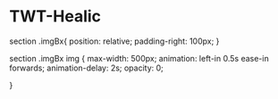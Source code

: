 # TWT-Healic

section .imgBx{
	position: relative;
	padding-right: 100px;
}

section .imgBx img {
	max-width: 500px;
	animation: left-in 0.5s ease-in forwards;
	animation-delay: 2s;
	opacity: 0;

}
